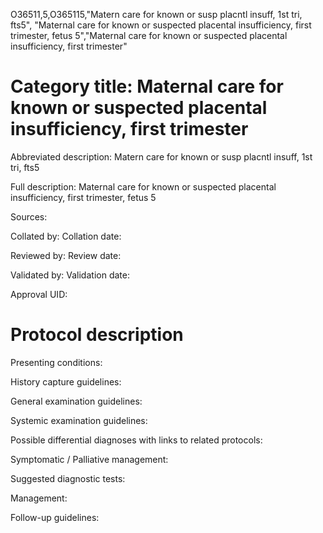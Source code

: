O36511,5,O365115,"Matern care for known or susp placntl insuff, 1st tri, fts5", "Maternal care for known or suspected placental insufficiency, first trimester, fetus 5","Maternal care for known or suspected placental insufficiency, first trimester"
# Category title: Maternal care for known or suspected placental insufficiency, first trimester

Abbreviated description: Matern care for known or susp placntl insuff, 1st tri, fts5

Full description: Maternal care for known or suspected placental insufficiency, first trimester, fetus 5

Sources:

Collated by:
Collation date:

Reviewed by:
Review date:

Validated by:
Validation date:

Approval UID:

# Protocol description

Presenting conditions:

History capture guidelines:

General examination guidelines:

Systemic examination guidelines:

Possible differential diagnoses with links to related protocols:

Symptomatic / Palliative management:

Suggested diagnostic tests:

Management:

Follow-up guidelines:
